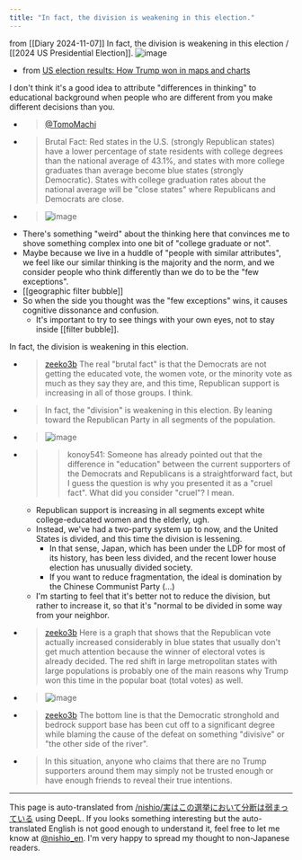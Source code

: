 ```yaml
---
title: "In fact, the division is weakening in this election."
---
```


from  [[Diary 2024-11-07]]
In fact, the division is weakening in this election / [[2024 US Presidential Election]].
![image](https://gyazo.com/d20585b40802674ec38f8e73e11ffa91/thumb/1000)
- from [US election results: How Trump won in maps and charts](https://www.ft.com/content/392e1e79-a8c1-4473-ab51-3267c415b078)

I don't think it's a good idea to attribute "differences in thinking" to educational background when people who are different from you make different decisions than you.
- >  [@TomoMachi](https://twitter.com/TomoMachi/status/1853945087719583945)
- >  Brutal Fact: Red states in the U.S. (strongly Republican states) have a lower percentage of state residents with college degrees than the national average of 43.1%, and states with more college graduates than average become blue states (strongly Democratic). States with college graduation rates about the national average will be "close states" where Republicans and Democrats are close.
- >  ![image](https://pbs.twimg.com/media/GbqHYo-WIAEVPr9.jpg)
- There's something "weird" about the thinking here that convinces me to shove something complex into one bit of "college graduate or not".
- Maybe because we live in a huddle of "people with similar attributes", we feel like our similar thinking is the majority and the norm, and we consider people who think differently than we do to be the "few exceptions".
- [[geographic filter bubble]]
- So when the side you thought was the "few exceptions" wins, it causes cognitive dissonance and confusion.
    - It's important to try to see things with your own eyes, not to stay inside [[filter bubble]].

In fact, the division is weakening in this election.
- > [zeeko3b](https://x.com/zeeko3b/status/1854399062541541696) The real "brutal fact" is that the Democrats are not getting the educated vote, the women vote, or the minority vote as much as they say they are, and this time, Republican support is increasing in all of those groups. I think.
- >  In fact, the "division" is weakening in this election. By leaning toward the Republican Party in all segments of the population.
- >  ![image](https://gyazo.com/d20585b40802674ec38f8e73e11ffa91/thumb/1000)
- >  >konoy541: Someone has already pointed out that the difference in "education" between the current supporters of the Democrats and Republicans is a straightforward fact, but I guess the question is why you presented it as a "cruel fact". What did you consider "cruel"? I mean.
    - Republican support is increasing in all segments except white college-educated women and the elderly, ugh.
    - Instead, we've had a two-party system up to now, and the United States is divided, and this time the division is lessening.
        - In that sense, Japan, which has been under the LDP for most of its history, has been less divided, and the recent lower house election has unusually divided society.
        - If you want to reduce fragmentation, the ideal is domination by the Chinese Communist Party (...)
    - I'm starting to feel that it's better not to reduce the division, but rather to increase it, so that it's "normal to be divided in some way from your neighbor.
- > [zeeko3b](https://x.com/zeeko3b/status/1854414953123561884) Here is a graph that shows that the Republican vote actually increased considerably in blue states that usually don't get much attention because the winner of electoral votes is already decided. The red shift in large metropolitan states with large populations is probably one of the main reasons why Trump won this time in the popular boat (total votes) as well.
- >  ![image](https://pbs.twimg.com/media/Gbw0kj7bUAAh306?format=jpg&name=large#.png)
- > [zeeko3b](https://x.com/zeeko3b/status/1854416586154954834) The bottom line is that the Democratic stronghold and bedrock support base has been cut off to a significant degree while blaming the cause of the defeat on something "divisive" or "the other side of the river".
- >  In this situation, anyone who claims that there are no Trump supporters around them may simply not be trusted enough or have enough friends to reveal their true intentions.


---
This page is auto-translated from [/nishio/実はこの選挙において分断は弱まっている](https://scrapbox.io/nishio/実はこの選挙において分断は弱まっている) using DeepL. If you looks something interesting but the auto-translated English is not good enough to understand it, feel free to let me know at [@nishio_en](https://twitter.com/nishio_en). I'm very happy to spread my thought to non-Japanese readers.